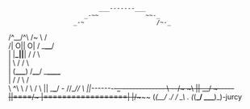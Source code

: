                              ___-------___
                         _-~~             ~~-_
                      _-~                    /~-_

/^\_\_/^\ /~ \ / \
 /| O|| O| / \_******\_\_******/ \
| |**\_||**| / / \ \
| \ / / \ \
| (**\_\_\_**) /**\_\_**/ \_**\_\_\_\_** \
| / / \ / \
 \ \^\ \ / \ /
\ || \_******\_******/ _-_ //\__//
\ ||------_-~~-\_ ------------- \ --/~ ~\ || \_\_/
~-----||====/~ |==================| |/~~~~~
(_(\_\_/ ./ / \_\ \.
(_(**\_/ \_\_\_**)\_)-jurcy
